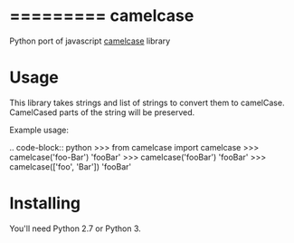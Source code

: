 =========
camelcase
=========

Python port of javascript [camelcase](https://github.com/sindresorhus/camelcase) library

Usage
=====

This library takes strings and list of strings to convert them to camelCase.
CamelCased parts of the string will be preserved.

Example usage:

.. code-block:: python
    >>> from camelcase import camelcase
    >>> camelcase('foo-Bar')
    'fooBar'
    >>> camelcase('fooBar')
    'fooBar'
    >>> camelcase(['foo', 'Bar'])
    'fooBar'

Installing
==========

You'll need Python 2.7 or Python 3.
